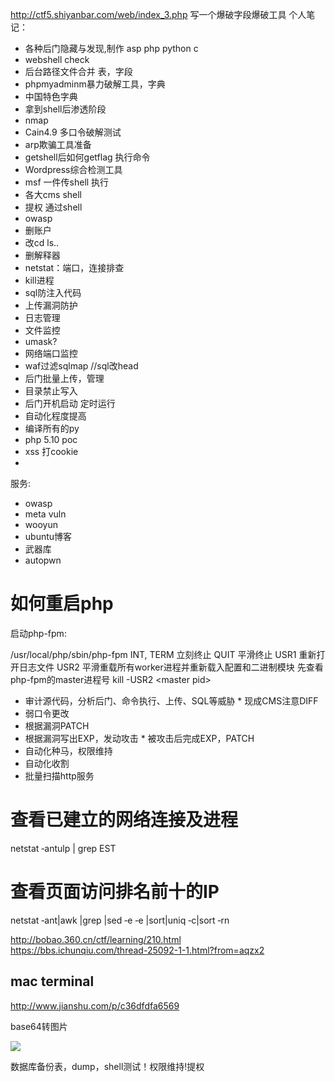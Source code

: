 http://ctf5.shiyanbar.com/web/index_3.php
写一个爆破字段爆破工具
个人笔记：

* 各种后门隐藏与发现,制作 asp php python c
* webshell check
* 后台路径文件合并 表，字段
* phpmyadminm暴力破解工具，字典
* 中国特色字典
* 拿到shell后渗透阶段
* nmap
* Cain4.9 多口令破解测试
* arp欺骗工具准备
* getshell后如何getflag 执行命令
* Wordpress综合检测工具
* msf 一件传shell 执行
* 各大cms shell
* 提权 通过shell
* owasp
* 删账户
* 改cd ls..
* 删解释器
* netstat：端口，连接排查
* kill进程
* sql防注入代码
* 上传漏洞防护
* 日志管理
* 文件监控
* umask?
* 网络端口监控
* waf过滤sqlmap  //sql改head
* 后门批量上传，管理
* 目录禁止写入
* 后门开机启动 定时运行
* 自动化程度提高
* 编译所有的py
* php 5.10 poc
* xss 打cookie
* 
服务:
* owasp
* meta vuln
* wooyun
* ubuntu博客
* 武器库
* autopwn

# 如何重启php

启动php-fpm:

/usr/local/php/sbin/php-fpm
INT, TERM 立刻终止
QUIT 平滑终止
USR1 重新打开日志文件
USR2 平滑重载所有worker进程并重新载入配置和二进制模块
先查看php-fpm的master进程号
kill -USR2 \<master pid\>
* 审计源代码，分析后门、命令执行、上传、SQL等威胁 * 现成CMS注意DIFF
* 弱口令更改
* 根据漏洞PATCH
* 根据漏洞写出EXP，发动攻击 * 被攻击后完成EXP，PATCH
* 自动化种马，权限维持
* 自动化收割
* 批量扫描http服务

# 查看已建立的网络连接及进程

netstat ‐antulp | grep EST

# 查看页面访问排名前十的IP

netstat ‐ant|awk |grep |sed ‐e ‐e |sort|uniq ‐c|sort ‐rn 

http://bobao.360.cn/ctf/learning/210.html  
https://bbs.ichunqiu.com/thread-25092-1-1.html?from=aqzx2

## mac terminal

http://www.jianshu.com/p/c36dfdfa6569


base64转图片

<img src="data:image/jpg;base64,ZmxhZ3t4Y3Rmezg4MzEyN2QyNzI2MjZjOWFmN2Q3M2Q5M2JlMDBkZTQ3fX0=">


数据库备份表，dump，shell测试！权限维持!提权
